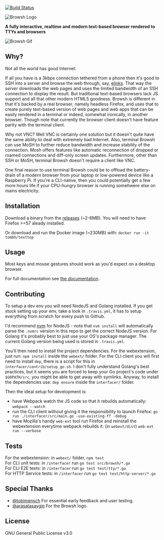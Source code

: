 [![Build Status](https://travis-ci.org/tombh/texttop.svg?branch=master)](https://travis-ci.org/tombh/texttop)

![Browsh Logo](https://www.brow.sh/assets/images/browsh-header.jpg)

**A fully interactive, realtime and modern text-based browser rendered to TTYs and browsers**

![Browsh Gif](https://media.giphy.com/media/bbsmVkYjPdOKHhMXOO/giphy.gif)

## Why?

Not all the world has good Internet.

If all you have is a 3kbps connection tethered from a phone
then it's good to SSH into a server and browse the web through, say,
[elinks](https://github.com/tombh/texttop/issues/17). That way the
_server_ downloads the web pages and uses the limited bandwidth of an
SSH connection to display the result. But traditional text-based browsers
lack JS support and all that other modern HTML5 goodness. Browsh is different
in that it's backed by a real browser, namely headless Firefox, and uses that
to create purely text-based version of web pages and web apps that can be easily
rendered in a terminal or indeed, somewhat ironically, in another browser. Though note that currently the browser client doesn't have feature parity with the terminal client.

Why not VNC? Well VNC is certainly one solution but it doesn't quite
have the same ability to deal with extremely bad Internet. Also,
terminal Browsh can use MoSH to further reduce bandwidth and increase stability
of the connection. Mosh offers features like automatic
reconnection of dropped or roamed connections and diff-only screen updates.
Furthermore, other than SSH or MoSH, terminal Browsh doesn't require a client
like VNC.

One final reason to use terminal Browsh could be to offload the battery-drain of a modern
browser from your laptop or low-powered device like a Raspberry Pi. If you're a CLI-native,
then you could potentially get a few more hours life if your CPU-hungry browser
is running somehwere else on mains electricity.

## Installation

Download a binary from the [releases](https://github.com/tombh/texttop/releases) (~2-6MB).
You will need to have Firefox >=57 aleady installed.

Or download and run the Docker image (~230MB) with:
    `docker run -it tombh/texttop`

## Usage
Most keys and mouse gestures should work as you'd expect on a desktop
browser.

For full documentation see [the documentation](https://www.brow.sh/docs/introduction/).

## Contributing
To setup a dev env you will need NodeJS and Golang installed. If you get stuck
setting up your env, take a look in `.travis.yml`, it has to setup everything
from scratch for every push to Github.

I'd recommend [nvm](https://github.com/creationix/nvm) for NodeJS - note that
`nvm install` will automatically parse the `.nvmrc` version in this repo to get
the correct NodeJS version. For Golang it's probably best to just use your OS's
package manager. The current Golang version being used is stored in `.travis.yml`.

You'll then need to install the project dependencies. For the webextension, just
run: `npm install` inside the `webext/` folder. For the CLI client you will first
need to install `dep`, there is a script for this in `interfacer/contrib/setup_go.sh`.
I don't fully understand Golang's best practices, but it seems you are forced to
keep your Go project's code under `$GOPATH/src`, you might be able to get away
with symlinks. Anyway, to install the dependencies use: `dep ensure` inside the
`interfacer/` folder.

Then the ideal setup for development is:
  * have Webpack watch the JS code so that it rebuilds automatically:
    `webpack --watch`
  * run the CLI client without giving it the responsibility to launch Firefox:
    `go run ./interfacer/src/main.go -use-existing-ff -debug`
  * have Mozilla's handy `web-ext` tool run Firefox and reinstall the
    webextension everytime webpack rebuilds it: (in `webext/dist`)
    `web-ext run --verbose`

## Tests

For the webextension: in `webext/` folder, `npm test`    
For CLI unit tests: in `/interfacer` run `go test src/browsh/*.go`    
For CLI E2E tests: in `/interfacer` run `go test test/tty/*.go`    
For HTTP Service tests: in `/interfacer` run `go test test/http-server/*.go`    

## Special Thanks
  * [@tobimensch](https://github.com/tobimensch) For essential early feedback and user testing.
  * [@arasatasaygin](https://github.com/arasatasaygin) For the Browsh logo.

## License
GNU General Public License v3.0
